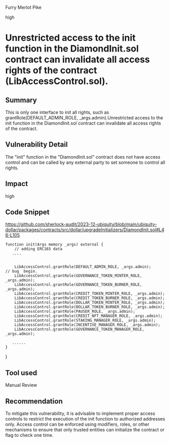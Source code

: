 Furry Merlot Pike

high

# Unrestricted access to the init function in the DiamondInit.sol contract can invalidate all access rights  of the contract (LibAccessControl.sol).

## Summary
This is only one   interface to init all rights, such as grantRole(DEFAULT_ADMIN_ROLE, _args.admin).Unrestricted access to the init function in the DiamondInit.sol contract can invalidate all access rights of the contract.

## Vulnerability Detail
The "init" function  in the "DiamondInit.sol" contract does not have access control and can be called by any external party to set 
someone to control all rights.

## Impact
high

## Code Snippet

https://github.com/sherlock-audit/2023-12-ubiquity/blob/main/ubiquity-dollar/packages/contracts/src/dollar/upgradeInitializers/DiamondInit.sol#L46-L105

    function init(Args memory _args) external {
        // adding ERC165 data
       ....


        LibAccessControl.grantRole(DEFAULT_ADMIN_ROLE, _args.admin);               // bug  begin.
        LibAccessControl.grantRole(GOVERNANCE_TOKEN_MINTER_ROLE, _args.admin);
        LibAccessControl.grantRole(GOVERNANCE_TOKEN_BURNER_ROLE, _args.admin);
        LibAccessControl.grantRole(CREDIT_TOKEN_MINTER_ROLE, _args.admin);
        LibAccessControl.grantRole(CREDIT_TOKEN_BURNER_ROLE, _args.admin);
        LibAccessControl.grantRole(DOLLAR_TOKEN_MINTER_ROLE, _args.admin);
        LibAccessControl.grantRole(DOLLAR_TOKEN_BURNER_ROLE, _args.admin);
        LibAccessControl.grantRole(PAUSER_ROLE, _args.admin);
        LibAccessControl.grantRole(CREDIT_NFT_MANAGER_ROLE, _args.admin);
        LibAccessControl.grantRole(STAKING_MANAGER_ROLE, _args.admin);
        LibAccessControl.grantRole(INCENTIVE_MANAGER_ROLE, _args.admin);
        LibAccessControl.grantRole(GOVERNANCE_TOKEN_MANAGER_ROLE, _args.admin);

       ......
    }
}



## Tool used

Manual Review

## Recommendation
To mitigate this vulnerability, it is advisable to implement proper access controls to restrict the execution of the init function to authorized addresses only. Access control can be enforced using modifiers, roles, or other mechanisms to ensure that only trusted entities can initialize the contract  or flag to check one time.